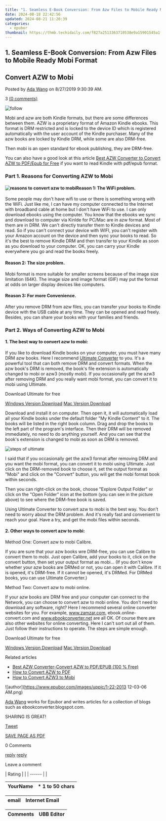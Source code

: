 ```yaml
---
title: "1. Seamless E-Book Conversion: From Azw Files to Mobile Ready Mobi Format"
date: 2024-08-18 22:42:56
updated: 2024-08-21 11:20:39
categories:
  - epubor
thumbnail: https://thmb.techidaily.com/f827a2513363710538e9a15901545a1f6478c686bd6bb8d68f0e5c1da41a0c90.jpg
---
```


## 1. Seamless E-Book Conversion: From Azw Files to Mobile Ready Mobi Format

## Convert AZW to Mobi

Posted by [Ada Wang](https://plus.google.com/+AdaWang/posts) on 8/27/2019 9:30:39 AM.

3 [(0 comments)](http://www.epubor.com/#comment-area) 



![follow](http://www.epubor.com/images/follow.png)

Mobi and azw are both Kindle formats, but there are some differences between them. AZW is a proprietary format of Amazon Kindle ebooks. This format is DRM restricted and is locked to the device ID which is registered automatically with the user account of the Kindle purchaser. Many of the azw books are locked by Kindle DRM, while some are also DRM-free.

Then mobi is an open standard for ebook publishing, they are DRM-free. 

You can also have a good look at this article [Best AZW Converter to Convert AZW to PDF/Epub for Free](https://tools.techidaily.com/epubor/products/) if you want to read Kindle with pdf/epub format.

### Part 1\. Reasons for Converting AZW to Mobi 

#### ![reasons to convert azw to mobi](http://www.epubor.com/images/uppic/reasons-to-convert-azw-to-mobi.jpg)**Reason 1**: The WiFi problem. 

Some people may don't have wifi to use or there is something wrong with the WiFi. Just like me, I can have my computer connected to the Internet with broadband cable at home but I don't have WiFi to use. I can only download ebooks using the computer. You know that the ebooks we sync and download to computer via Kinlde for PC/Mac are in azw format. Most of them are in DRM. We can't directly transfer them to Kindle devices and read. So if you can't connect your device with WIFI, you can't register with your Amazon account on the device and then sync your books to read. So it's the best to remove Kindle DRM and then transfer to your Kindle as soon as you download to your computer. OK, you can carry your Kindle everywhere you go and read the books freely. 

#### Reason 2: The size problem.

Mobi format is more suitable for smaller screens because of the image size limitation (64K). The image size and image format (GIF) may put the format at odds on larger display devices like computers.

#### **Reason 3**: For more Convenience.

 After you remove DRM from azw files, you can transfer your books to Kindle device with the USB cable at any time. They can be opened and read freely. Besides, you can share your books with your families and friends. 

### Part 2\. Ways of Converting AZW to Mobi

#### **1\. The best way to convert azw to mobi:**

If you like to download Kindle books on your computer, you must have many DRM azw books. Here I recommend [Ultimate Converter](https://tools.techidaily.com/epubor/ultimate/) to you. It's a powerful tool that can both remove DRM and convert formats. When the azw book's DRM is removed, the book's file extension is automatically changed to mobi or azw3 (mostly mobi). If you occasionally get the azw3 after removing DRM and you really want mobi format, you can convert it to mobi using Ultimate.

Download Ultimate for free

[Windows Version Download](https://tools.techidaily.com/epubor/ultimate/) [Mac Version Download](https://tools.techidaily.com/epubor/ultimate/)

 Download and install it on computer. Then open it, it will automatically load all your Kindle books under the default folder "My Kindle Content" to it. The books will be listed in the right book column. Drag and drop the books to the left part of the program's interface. Then their DRM will be removed immediately, no need to do anything yourself. And you can see that the book's extension is changed to mobi as soon as DRM is removed.

![steps of ultimate](http://www.epubor.com/images/uppic/steps-of-ultimate.jpg)

I said that if you occasionally get the azw3 format after removing DRM and you want the mobi format, you can convert it to mobi using Ultimate. Just click on the DRM-removed book to choose it, set the output format as "Mobi" and click on the "Convert" button, you will get the mobi format book within seconds. 

Then you can right-click on the book, choose "Explore Output Folder" or click on the "Open Folder" icon at the bottom (you can see in the picture above) to see where the DRM-free book is saved.

Using Ultimate Converter to convert azw to mobi is the best way. You don't need to worry about the DRM problem. And it's really fast and convenient to reach your goal. Have a try, and get the mobi files within seconds. 

#### 2\. Other ways to convert azw to mobi:

Method One: Convert azw to mobi Calibre.

 If you are sure that your azw books wre DRM-free, you can use Calibre to convert them to mobi. Just open Calibre, add your books to it, click on the convert button, then set your output format as mobi... (If you don't know whether your azw books are DRMed or not, you can open it with Calibre. If it is opened, it's DRM-free. If it cannot be opened, it's DRMed. For DRMed books, you can use Ultimate Converter.)

Method Two: Convert azw to mobi online.

If your azw books are DRM free and your computer can connect to the Network, you can choose to convert azw to mobi online. You don't need to download any software, right? Here I recommend several online converter websites for you. For example, www.zamzar.com, ebook.online-convert.com and www.ebookconverter.net are all OK. Of course there are also other websites for online converting. Here I can't sort out all of them. Just follow their instructions to operate. The steps are simple enough. 

Download Ultimate for free

[Windows Version Download](https://tools.techidaily.com/epubor/ultimate/) [Mac Version Download](https://tools.techidaily.com/epubor/ultimate/)

Related articles

* [Best AZW Converter-Convert AZW to PDF/EPUB (100 % Free)](https://tools.techidaily.com/epubor/products/)
* [How to Convert AZW to PDF](https://tools.techidaily.com/epubor/products/)
* [How to Convert AZW3 to Mobi](https://tools.techidaily.com/epubor/products/)

![author](https://www.epubor.com/images/uppic/1-22-2013 12-03-06 AM.png)

[Ada Wang](https://plus.google.com/+AdaWang/posts) works for Epubor and writes articles for a collection of blogs such as ebookconverter.blogspot.com.

SHARING IS GREAT!

[Tweet](https://twitter.com/share) 

[SAVE PAGE AS PDF](https://tools.techidaily.com/epubor/products/) 



0 Comments

[reply](https://tools.techidaily.com/epubor/products/) [reply](https://tools.techidaily.com/epubor/products/) 

Leave a comment

| Rating |  |
| ------ |  |

| YourName | \*  1 to 50 chars |
| -------- | ----------------- |

| email | Internet Email |
| ----- | -------------- |

| Comments | UBB Editor |
| -------- | ---------- |

<ins class="adsbygoogle"
     style="display:block"
     data-ad-format="autorelaxed"
     data-ad-client="ca-pub-7571918770474297"
     data-ad-slot="1223367746"></ins>



<ins class="adsbygoogle"
     style="display:block"
     data-ad-client="ca-pub-7571918770474297"
     data-ad-slot="8358498916"
     data-ad-format="auto"
     data-full-width-responsive="true"></ins>
